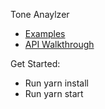Tone Anaylzer 
- [Examples](https://github.com/watson-developer-cloud/python-sdk/blob/master/examples/tone_analyzer_v3.py)
- [API Walkthrough](https://www.ibm.com/watson/developercloud/tone-analyzer/api/v3/?python#api_explorer)

Get Started:
- Run yarn install
- Run yarn start